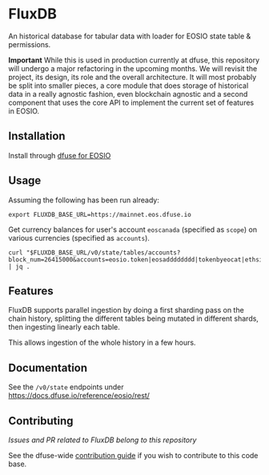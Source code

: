 # FluxDB

An historical database for tabular data with loader for EOSIO state table & permissions.

**Important** While this is used in production currently at dfuse, this repository will
undergo a major refactoring in the upcoming months. We will revisit the project, its
design, its role and the overall architecture. It will most probably be split into
smaller pieces, a core module that does storage of historical data in a really agnostic
fashion, even blockchain agnostic and a second component that uses the core API to
implement the current set of features in EOSIO.

## Installation

Install through [dfuse for EOSIO](..)

## Usage

Assuming the following has been run already:

    export FLUXDB_BASE_URL=https://mainnet.eos.dfuse.io

Get currency balances for user's account `eoscanada` (specified as `scope`) on various currencies (specified as `accounts`).

    curl "$FLUXDB_BASE_URL/v0/state/tables/accounts?block_num=26415000&accounts=eosio.token|eosadddddddd|tokenbyeocat|ethsidechain|epraofficial|alibabapoole|hirevibeshvt|oo1122334455|irespotokens|publytoken11|parslseed123|trybenetwork|zkstokensr4u&scope=eoscanadacom&table=accounts&json=true&&token=$DFUSE" | jq .

## Features

FluxDB supports parallel ingestion by doing a first sharding pass on
the chain history, splitting the different tables being mutated in
different shards, then ingesting linearly each table.

This allows ingestion of the whole history in a few hours.


## Documentation

See the `/v0/state` endpoints under https://docs.dfuse.io/reference/eosio/rest/

## Contributing

*Issues and PR related to FluxDB belong to this repository*

See the dfuse-wide
[contribution guide](https://github.com/dfuse-io/dfuse#contributing)
if you wish to contribute to this code base.
